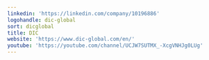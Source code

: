 ```yaml
---
linkedin: 'https://linkedin.com/company/10196886'
logohandle: dic-global
sort: dicglobal
title: DIC
website: 'https://www.dic-global.com/en/'
youtube: 'https://youtube.com/channel/UCJW7SUTMX_-XcgVNHJg0LUg'
---
```

